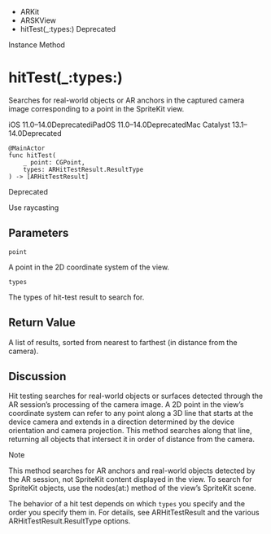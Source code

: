 

- ARKit
- ARSKView
-  hitTest(\_:types:) Deprecated

Instance Method

# hitTest(\_:types:)

Searches for real-world objects or AR anchors in the captured camera image corresponding to a point in the SpriteKit view.

iOS 11.0–14.0DeprecatediPadOS 11.0–14.0DeprecatedMac Catalyst 13.1–14.0Deprecated

``` source
@MainActor
func hitTest(
    _ point: CGPoint,
    types: ARHitTestResult.ResultType
) -> [ARHitTestResult]
```

Deprecated

Use raycasting

## Parameters 

`point`  

A point in the 2D coordinate system of the view.

`types`  

The types of hit-test result to search for.

## Return Value

A list of results, sorted from nearest to farthest (in distance from the camera).

## Discussion

Hit testing searches for real-world objects or surfaces detected through the AR session’s processing of the camera image. A 2D point in the view’s coordinate system can refer to any point along a 3D line that starts at the device camera and extends in a direction determined by the device orientation and camera projection. This method searches along that line, returning all objects that intersect it in order of distance from the camera.

Note

This method searches for AR anchors and real-world objects detected by the AR session, not SpriteKit content displayed in the view. To search for SpriteKit objects, use the nodes(at:) method of the view’s SpriteKit scene.

The behavior of a hit test depends on which `types` you specify and the order you specify them in. For details, see ARHitTestResult and the various ARHitTestResult.ResultType options.

